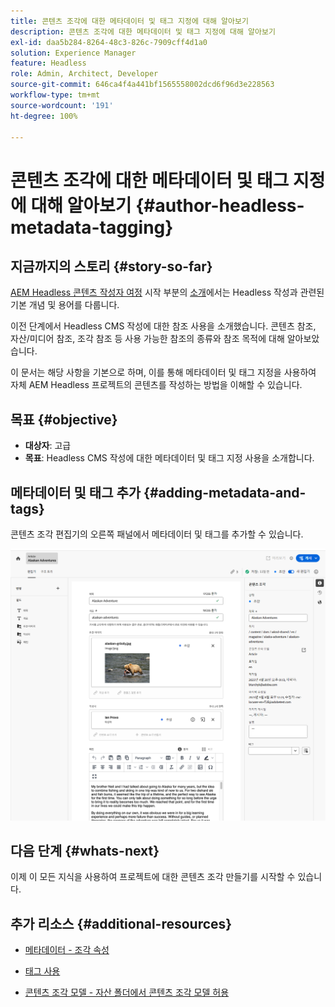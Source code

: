 ```yaml
---
title: 콘텐츠 조각에 대한 메타데이터 및 태그 지정에 대해 알아보기
description: 콘텐츠 조각에 대한 메타데이터 및 태그 지정에 대해 알아보기
exl-id: daa5b284-8264-48c3-826c-7909cff4d1a0
solution: Experience Manager
feature: Headless
role: Admin, Architect, Developer
source-git-commit: 646ca4f4a441bf1565558002dcd6f96d3e228563
workflow-type: tm+mt
source-wordcount: '191'
ht-degree: 100%

---
```


# 콘텐츠 조각에 대한 메타데이터 및 태그 지정에 대해 알아보기 {#author-headless-metadata-tagging}

## 지금까지의 스토리 {#story-so-far}

[AEM Headless 콘텐츠 작성자 여정](overview.md) 시작 부분의 [소개](introduction.md)에서는 Headless 작성과 관련된 기본 개념 및 용어를 다룹니다.

이전 단계에서 Headless CMS 작성에 대한 참조 사용을 소개했습니다. 콘텐츠 참조, 자산/미디어 참조, 조각 참조 등 사용 가능한 참조의 종류와 참조 목적에 대해 알아보았습니다.

이 문서는 해당 사항을 기본으로 하며, 이를 통해 메타데이터 및 태그 지정을 사용하여 자체 AEM Headless 프로젝트의 콘텐츠를 작성하는 방법을 이해할 수 있습니다.

## 목표 {#objective}

* **대상자**: 고급
* **목표**: Headless CMS 작성에 대한 메타데이터 및 태그 지정 사용을 소개합니다.

## 메타데이터 및 태그 추가 {#adding-metadata-and-tags}

콘텐츠 조각 편집기의 오른쪽 패널에서 메타데이터 및 태그를 추가할 수 있습니다.

![콘텐츠 조각 편집기 - Alaska Spirits](/help/sites-cloud/administering/content-fragments/assets/cf-authoring-overview.png)

## 다음 단계 {#whats-next}

이제 이 모든 지식을 사용하여 프로젝트에 대한 콘텐츠 조각 만들기를 시작할 수 있습니다.

## 추가 리소스 {#additional-resources}

* [메타데이터 - 조각 속성](/help/sites-cloud/administering/content-fragments/authoring.md#view-properties-tags)

* [태그 사용](/help/sites-cloud/authoring/sites-console/tags.md)

* [콘텐츠 조각 모델 - 자산 폴더에서 콘텐츠 조각 모델 허용](/help/sites-cloud/administering/content-fragments/content-fragment-models.md#allowing-content-fragment-models-assets-folder)
